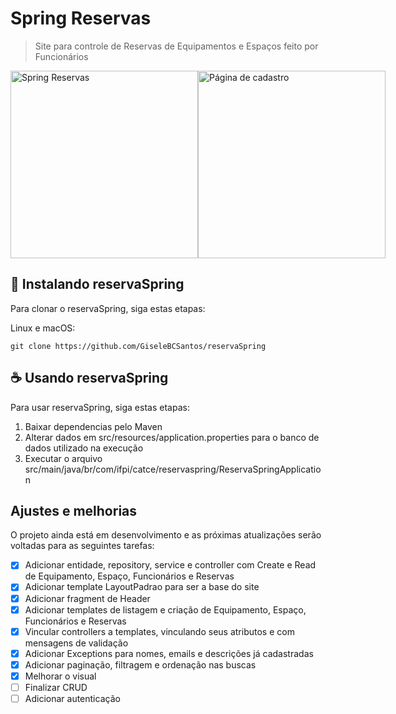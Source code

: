# Spring Reservas

> Site para controle de Reservas de Equipamentos e Espaços feito por Funcionários

<div style="display: flex; justify-content: space-evenly">
    <img src="https://github.com/user-attachments/assets/f52aca0c-a42e-4023-9018-2acdce161679" alt="Spring Reservas" width="300">
    <img src="https://github.com/user-attachments/assets/47b74051-6018-49b0-afa1-299ba0e57620" alt="Página de cadastro" width="300">
</div>

## 🚀 Instalando reservaSpring

Para clonar o reservaSpring, siga estas etapas:

Linux e macOS:

```
git clone https://github.com/GiseleBCSantos/reservaSpring
```

## ☕ Usando reservaSpring

Para usar reservaSpring, siga estas etapas:

1. Baixar dependencias pelo Maven
2. Alterar dados em src/resources/application.properties para o banco de dados utilizado na execução
3. Executar o arquivo src/main/java/br/com/ifpi/catce/reservaspring/ReservaSpringApplication

## Ajustes e melhorias

O projeto ainda está em desenvolvimento e as próximas atualizações serão voltadas para as seguintes tarefas:

- [x] Adicionar entidade, repository, service e controller com Create e Read de Equipamento, Espaço, Funcionários e Reservas
- [x] Adicionar template LayoutPadrao para ser a base do site
- [x] Adicionar fragment de Header
- [x] Adicionar templates de listagem e criação de Equipamento, Espaço, Funcionários e Reservas
- [x] Vincular controllers a templates, vinculando seus atributos e com mensagens de validação
- [x] Adicionar Exceptions para nomes, emails e descrições já cadastradas
- [x] Adicionar paginação, filtragem e ordenação nas buscas
- [x] Melhorar o visual 
- [ ] Finalizar CRUD
- [ ] Adicionar autenticação

